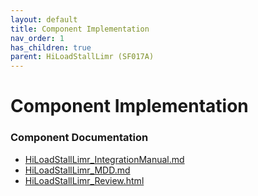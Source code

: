 ```yaml
---
layout: default
title: Component Implementation
nav_order: 1
has_children: true
parent: HiLoadStallLimr (SF017A)
---
```

# Component Implementation
### Component Documentation

- [HiLoadStallLimr_IntegrationManual.md](doc/HiLoadStallLimr_IntegrationManual.md)
- [HiLoadStallLimr_MDD.md](doc/HiLoadStallLimr_MDD.md)
- [HiLoadStallLimr_Review.html](doc/HiLoadStallLimr_Review.html)

